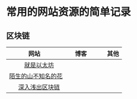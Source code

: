 # 常用的网站资源的简单记录

## 区块链


|      网站        |       博客          | 其他  |
| :-------------: |:-------------:| -----:|
| [就是以太坊](https://www.94eth.com/)      |        |    |
| [陌生的山不知名的花](https://mshk.top/)     |       |    |
| [深入浅出区块链](https://learnblockchain.cn/)|      |    |

